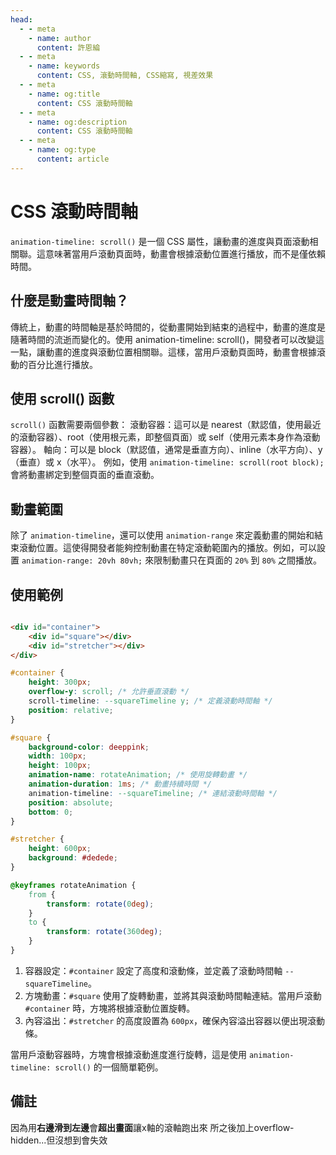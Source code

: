 ```yaml
---
head:
  - - meta
    - name: author
      content: 許恩綸
  - - meta
    - name: keywords
      content: CSS, 滾動時間軸, CSS縮寫, 視差效果
  - - meta
    - name: og:title
      content: CSS 滾動時間軸
  - - meta
    - name: og:description
      content: CSS 滾動時間軸
  - - meta
    - name: og:type
      content: article
---
```


# CSS 滾動時間軸

`animation-timeline: scroll()` 是一個 CSS 屬性，讓動畫的進度與頁面滾動相關聯。這意味著當用戶滾動頁面時，動畫會根據滾動位置進行播放，而不是僅依賴時間。

## 什麼是動畫時間軸？
傳統上，動畫的時間軸是基於時間的，從動畫開始到結束的過程中，動畫的進度是隨著時間的流逝而變化的。使用 animation-timeline: scroll()，開發者可以改變這一點，讓動畫的進度與滾動位置相關聯。這樣，當用戶滾動頁面時，動畫會根據滾動的百分比進行播放。

## 使用 scroll() 函數
`scroll()` 函數需要兩個參數：
滾動容器：這可以是 nearest（默認值，使用最近的滾動容器）、root（使用根元素，即整個頁面）或 self（使用元素本身作為滾動容器）。
軸向：可以是 block（默認值，通常是垂直方向）、inline（水平方向）、y（垂直）或 x（水平）。
例如，使用 `animation-timeline: scroll(root block);` 會將動畫綁定到整個頁面的垂直滾動。

## 動畫範圍
除了 `animation-timeline`，還可以使用 `animation-range` 來定義動畫的開始和結束滾動位置。這使得開發者能夠控制動畫在特定滾動範圍內的播放。例如，可以設置 `animation-range: 20vh 80vh;` 來限制動畫只在頁面的 `20%` 到 `80%` 之間播放。

## 使用範例

```html

<div id="container">
    <div id="square"></div>
    <div id="stretcher"></div>
</div>

```

```css
#container {
    height: 300px;
    overflow-y: scroll; /* 允許垂直滾動 */
    scroll-timeline: --squareTimeline y; /* 定義滾動時間軸 */
    position: relative;
}

#square {
    background-color: deeppink;
    width: 100px;
    height: 100px;
    animation-name: rotateAnimation; /* 使用旋轉動畫 */
    animation-duration: 1ms; /* 動畫持續時間 */
    animation-timeline: --squareTimeline; /* 連結滾動時間軸 */
    position: absolute;
    bottom: 0;
}

#stretcher {
    height: 600px;
    background: #dedede;
}

@keyframes rotateAnimation {
    from {
        transform: rotate(0deg);
    }
    to {
        transform: rotate(360deg);
    }
}
```

1. 容器設定：`#container` 設定了高度和滾動條，並定義了滾動時間軸 `--squareTimeline`。
2. 方塊動畫：`#square` 使用了旋轉動畫，並將其與滾動時間軸連結。當用戶滾動 `#container` 時，方塊將根據滾動位置旋轉。
3. 內容溢出：`#stretcher` 的高度設置為 `600px`，確保內容溢出容器以便出現滾動條。
   
當用戶滾動容器時，方塊會根據滾動進度進行旋轉，這是使用 `animation-timeline: scroll()` 的一個簡單範例。

## 備註
因為用**右邊滑到左邊**會**超出畫面**讓x軸的滾軸跑出來
所之後加上overflow-hidden...但沒想到會失效
